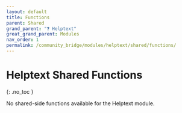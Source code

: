 ```yaml
---
layout: default
title: Functions
parent: Shared
grand_parent: "❓ Helptext"
great_grand_parent: Modules
nav_order: 1
permalink: /community_bridge/modules/helptext/shared/functions/
---
```


# Helptext Shared Functions
{: .no_toc }

No shared-side functions available for the Helptext module.